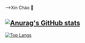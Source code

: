  -->Xin Chào 👋
 
[![Anurag's GitHub stats](https://github-readme-stats.vercel.app/api?username=manhvipro123&show_icons=true&theme=radical)](https://github.com/anuraghazra/github-readme-stats)
--------------------------------
[![Top Langs](https://github-readme-stats.vercel.app/api/top-langs/?username=manhvipro123&layout=compact)](https://github.com/anuraghazra/github-readme-stats)



